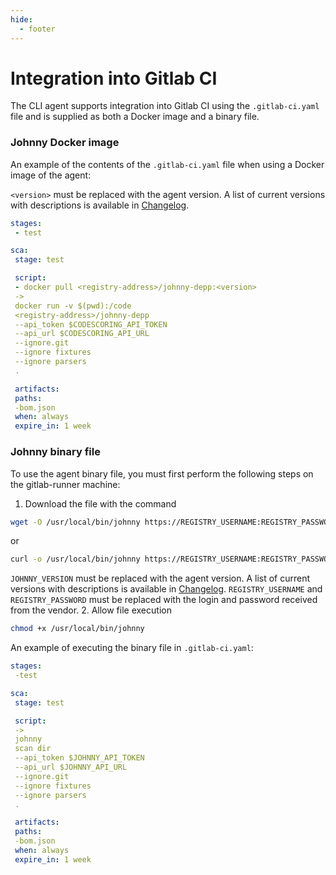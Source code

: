 ```yaml
---
hide:
  - footer
---
```


# Integration into Gitlab CI

The CLI agent supports integration into Gitlab CI using the `.gitlab-ci.yaml` file and is supplied as both a Docker image and a binary file.

### Johnny Docker image

An example of the contents of the `.gitlab-ci.yaml` file when using a Docker image of the agent:

`<version>` must be replaced with the agent version. A list of current versions with descriptions is available in [Changelog](/changelog/johnny-changelog.en/).

```yaml
stages:
 - test

sca:
 stage: test

 script:
 - docker pull <registry-address>/johnny-depp:<version>
 ->
 docker run -v $(pwd):/code
 <registry-address>/johnny-depp
 --api_token $CODESCORING_API_TOKEN
 --api_url $CODESCORING_API_URL
 --ignore.git
 --ignore fixtures
 --ignore parsers
 .

 artifacts:
 paths:
 -bom.json
 when: always
 expire_in: 1 week
```

### Johnny binary file

To use the agent binary file, you must first perform the following steps on the gitlab-runner machine:

1. Download the file with the command
 ```bash
 wget -O /usr/local/bin/johnny https://REGISTRY_USERNAME:REGISTRY_PASSWORD@registry-one.codescoring.ru/repository/files/codescoring/johnny-depp/JOHNNY_VERSION/johnny-linux-amd64-JOHNNY_VERSION
 ```
 or
 ```bash
 curl -o /usr/local/bin/johnny https://REGISTRY_USERNAME:REGISTRY_PASSWORD@registry-one.codescoring.ru/repository/files/codescoring/johnny-depp/JOHNNY_VERSION/johnny-linux-amd64-JOHNNY_VERSION
 ```
 `JOHNNY_VERSION` must be replaced with the agent version. A list of current versions with descriptions is available in [Changelog](/changelog/johnny-changelog.en/). `REGISTRY_USERNAME` and `REGISTRY_PASSWORD` must be replaced with the login and password received from the vendor.
2. Allow file execution
 ```bash
 chmod +x /usr/local/bin/johnny
 ```

An example of executing the binary file in `.gitlab-ci.yaml`:

```yaml
stages:
 -test

sca:
 stage: test

 script:
 ->
 johnny
 scan dir
 --api_token $JOHNNY_API_TOKEN
 --api_url $JOHNNY_API_URL
 --ignore.git
 --ignore fixtures
 --ignore parsers
 .

 artifacts:
 paths:
 -bom.json
 when: always
 expire_in: 1 week
```
